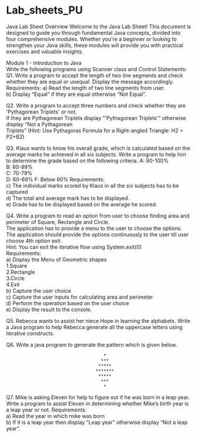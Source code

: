 # Lab_sheets_PU

Java Lab Sheet
Overview
Welcome to the Java Lab Sheet! This document is designed to guide you through fundamental Java concepts, divided into four comprehensive modules. Whether you're a beginner or looking to strengthen your Java skills, these modules will provide you with practical exercises and valuable insights.


Module 1 - Introduction to Java        
Write the following programs using Scanner class and Control Statements:    
Q1. Write a program to accept the length of two line segments and check whether they are equal or unequal. Display the message accordingly.    Requirements:      a) Read the length of two line segments from user.   
b) Display “Equal” if they are equal otherwise “Not Equal”.  


Q2. Write a program to accept three numbers and check whether they are 'Pythagorean Triplets' or not.    
If they are Pythagorean Triplets display “'Pythagorean Triplets'” otherwise display “Not a Pythagorean   
Triplets”   (Hint: Use Pythagoras Formula for a Right-angled Triangle: H2 = P2+B2)    

Q3. Klaus wants to know his overall grade, which is calculated based on the average marks he achieved in all six subjects. Write a program to help him to determine the grade based on the following criteria.      A: 90-100%   
B: 80-89%   
C: 70-79%   
D: 60-69%   F: Below 60% Requirements:    
c) The individual marks scored by Klaus in all the six subjects has to be captured   
d) The total and average mark has to be displayed.   
e) Grade has to be displayed based on the average he scored.   



 Q4. Write a program to read an option from user to choose finding area and perimeter of Square, Rectangle and Circle.   
 The application has to provide a menu to the user to choose the options.    
 The application should provide the options continuously to the user till user choose 4th option exit.       
 Hint: You can exit the iterative flow using System.exit(0)      
 Requirements:    
 a) Display the Menu of Geometric shapes   
                1.Square   
                  2.Rectangle   
               3.Circle   
                  4.Exit   
b) Capture the user choice   
c) Capture the user inputs for calculating area and perimeter    
d) Perform the operation based on the user choice    
e) Display the result to the console.    



Q5. Rebecca wants to assist her niece Hope in learning the alphabets. Write a Java program to help Rebecca generate all the uppercase letters using iterative constructs.  


Q6. Write a java program to generate the pattern which is given below.    


                                         *
                                        ***
                                       *****
                                      *******
                                       *****
                                        ***
                                         *


 Q7.  Mike is asking Eleven for help to figure out if he was born in a leap year. Write a program to assist Eleven in determining whether Mike’s birth year is a leap year or not.      Requirements:    
a) Read the year in which mike was born   
b) If it is a leap year then display “Leap year” otherwise display “Not a leap year”.  
